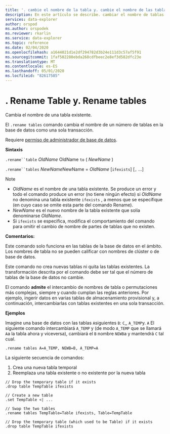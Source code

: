 ```yaml
---
title: '. cambie el nombre de la tabla y. cambie el nombre de las tablas: Azure Explorador de datos | Microsoft Docs'
description: En este artículo se describe. cambiar el nombre de tablas y cambiar el nombre de las tablas en Azure Explorador de datos.
services: data-explorer
author: orspod
ms.author: orspodek
ms.reviewer: rkarlin
ms.service: data-explorer
ms.topic: reference
ms.date: 02/04/2020
ms.openlocfilehash: a1644021d1e2df294782d3b24e111d3c57af5f91
ms.sourcegitcommit: 1faf502280ebda268cdfbeec2e8ef3d582dfc23e
ms.translationtype: MT
ms.contentlocale: es-ES
ms.lasthandoff: 05/01/2020
ms.locfileid: "82617585"
---
```

# <a name="rename-table-and-rename-tables"></a>. Rename Table y. Rename tables

Cambia el nombre de una tabla existente.

El `.rename tables` comando cambia el nombre de un número de tablas en la base de datos como una sola transacción.

Requiere [permiso de administrador de base de datos](../management/access-control/role-based-authorization.md).

**Sintaxis**

`.rename``table` *OldName* OldName `to` ( *NewName* )

`.rename``tables` *NewName*NewName = *OldName* [`ifexists`] [`,` ...]

> [!NOTE]
> * *OldName* es el nombre de una tabla existente. Se produce un error y todo el comando produce un error (no tiene ningún efecto) si *OldName* no denomina una tabla existente `ifexists` , a menos que se especifique (en cuyo caso se omite esta parte del comando Rename).
> * *NewName* es el nuevo nombre de la tabla existente que solía denominarse *OldName*.
> * Si `ifexists` se especifica, modifica el comportamiento del comando para omitir el cambio de nombre de partes de tablas que no existen.

**Comentarios:**

Este comando solo funciona en las tablas de la base de datos en el ámbito.
Los nombres de tabla no se pueden calificar con nombres de clúster o de base de datos.

Este comando no crea nuevas tablas ni quita las tablas existentes.
La transformación descrita por el comando debe ser tal que el número de tablas de la base de datos no cambie.

El comando **admite** el intercambio de nombres de tabla o permutaciones más complejas, siempre y cuando cumplan las reglas anteriores. Por ejemplo, ingerir datos en varias tablas de almacenamiento provisional y, a continuación, intercambiarlas con tablas existentes en una sola transacción.

**Ejemplos**

Imagine una base de datos con las tablas `A`siguientes `B`: `C`,, `A_TEMP`y.
`A` El siguiente comando intercambiará `A_TEMP` y (de modo `A_TEMP` que se llamará `A`a la tabla ahora y viceversa), cambiará el `B` nombre `NEWB`a y mantendrá `C` tal cual. 

```kusto
.rename tables A=A_TEMP, NEWB=B, A_TEMP=A
``` 

La siguiente secuencia de comandos:
1. Crea una nueva tabla temporal
1. Reemplaza una tabla existente o no existente por la nueva tabla

```kusto
// Drop the temporary table if it exists
.drop table TempTable ifexists

// Create a new table
.set TempTable <| ...

// Swap the two tables
.rename tables TempTable=Table ifexists, Table=TempTable

// Drop the temporary table (which used to be Table) if it exists
.drop table TempTable ifexists
```
